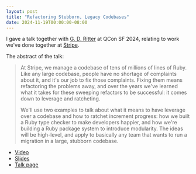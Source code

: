 ```yaml
---
layout: post
title: "Refactoring Stubborn, Legacy Codebases"
date: 2024-11-19T00:00:00-08:00
---
```


I gave a talk together with [G. D. Ritter] at QCon SF 2024, relating to work
we've done together at [Stripe](https://jez.io/thoughts/on-stripe/).

The abstract of the talk:

> At Stripe, we manage a codebase of tens of millions of lines of Ruby. Like any
> large codebase, people have no shortage of complaints about it, and it's our
> job to fix those complaints. Fixing them means refactoring the problems away,
> and over the years we've learned what it takes for these sweeping refactors to
> be successful: it comes down to leverage and ratcheting.
>
> We'll use two examples to talk about what it means to have leverage over a
> codebase and how to ratchet increment progress: how we built a Ruby type
> checker to make developers happier, and how we're building a Ruby package
> system to introduce modularity. The ideas will be high-level, and apply to
> basically any team that wants to run a migration in a large, stubborn
> codebase.

- [Video](https://www.infoq.com/presentations/refactoring-legacy-codebases/)
- [Slides](https://sorbet.run/talks/QCon2024/)
- [Talk page](https://qconsf.com/presentation/nov2024/refactoring-stubborn-legacy-codebases)

[G. D. Ritter]: https://gdritter.com/
